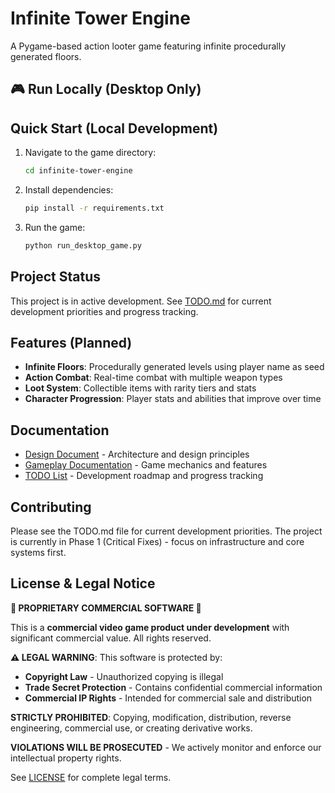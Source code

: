 # Infinite Tower Engine

A Pygame-based action looter game featuring infinite procedurally generated floors.

## 🎮 Run Locally (Desktop Only)

## Quick Start (Local Development)

1. Navigate to the game directory:
   ```bash
   cd infinite-tower-engine
   ```

2. Install dependencies:
   ```bash
   pip install -r requirements.txt
   ```

3. Run the game:
   ```bash
   python run_desktop_game.py
   ```

## Project Status

This project is in active development. See [TODO.md](TODO.md) for current development priorities and progress tracking.

## Features (Planned)

- **Infinite Floors**: Procedurally generated levels using player name as seed
- **Action Combat**: Real-time combat with multiple weapon types
- **Loot System**: Collectible items with rarity tiers and stats
- **Character Progression**: Player stats and abilities that improve over time

## Documentation

- [Design Document](infinite-tower-engine/docs/design.md) - Architecture and design principles
- [Gameplay Documentation](infinite-tower-engine/docs/gameplay.md) - Game mechanics and features
- [TODO List](TODO.md) - Development roadmap and progress tracking

## Contributing

Please see the TODO.md file for current development priorities. The project is currently in Phase 1 (Critical Fixes) - focus on infrastructure and core systems first.

## License & Legal Notice

**🚨 PROPRIETARY COMMERCIAL SOFTWARE 🚨**

This is a **commercial video game product under development** with significant commercial value. All rights reserved.

**⚠️ LEGAL WARNING**: This software is protected by:
- **Copyright Law** - Unauthorized copying is illegal
- **Trade Secret Protection** - Contains confidential commercial information  
- **Commercial IP Rights** - Intended for commercial sale and distribution

**STRICTLY PROHIBITED**: Copying, modification, distribution, reverse engineering, commercial use, or creating derivative works.

**VIOLATIONS WILL BE PROSECUTED** - We actively monitor and enforce our intellectual property rights.

See [LICENSE](infinite-tower-engine/LICENSE) for complete legal terms.